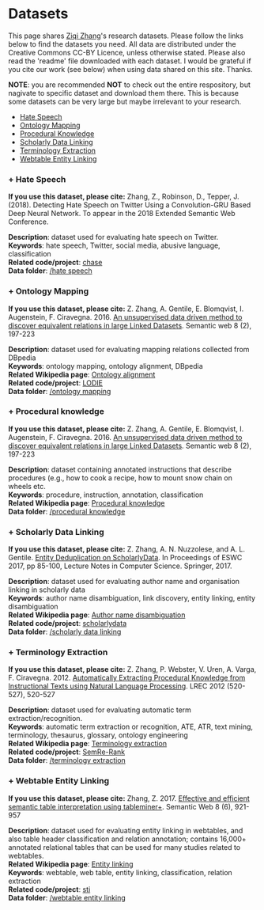 # Datasets 

This page shares [Ziqi Zhang]'s research datasets. Please follow the links below to find the datasets you need. All data are distributed under the Creative Commons CC-BY Licence, unless otherwise stated. Please also read the 'readme' file downloaded with each dataset. I would be grateful if you cite our work (see below) when using data shared on this site. Thanks.

**NOTE**: you are recommended **NOT** to check out the entire respository, but nagivate to specific dataset and download them there. This is because some datasets can be very large but maybe irrelevant to your research.

  * [Hate Speech](#hate)
  * [Ontology Mapping](#ontomap)
  * [Procedural Knowledge](#procknow)
  * [Scholarly Data Linking](#scholarlydata)
  * [Terminology Extraction](#ate)
  * [Webtable Entity Linking](#webtable)

### <a name="hate">+ Hate Speech</a>
**If you use this dataset, please cite:** Zhang, Z., Robinson, D., Tepper, J. (2018). Detecting Hate Speech on Twitter Using a Convolution-GRU Based Deep Neural Network. To appear in the 2018 Extended Semantic Web Conference.

**Description**: dataset used for evaluating hate speech on Twitter. <br/>
**Keywords**: hate speech, Twitter, social media, abusive language, classification <br/>
**Related code/project**: [chase] <br/>
**Data folder**: [/hate speech]

### <a name="ontomap">+ Ontology Mapping</a>
**If you use this dataset, please cite:** Z. Zhang, A. Gentile, E. Blomqvist, I. Augenstein, F. Ciravegna. 2016. [An unsupervised data driven method to discover equivalent relations in large Linked Datasets]. Semantic web 8 (2), 197-223

**Description**: dataset used for evaluating mapping relations collected from DBpedia <br/>
**Keywords**: ontology mapping, ontology alignment, DBpedia <br/>
**Related Wikipedia page**: [Ontology alignment] <br/>
**Related code/project**: [LODIE] <br/>
**Data folder**: [/ontology mapping]

### <a name="ontomap">+ Procedural knowledge</a>
**If you use this dataset, please cite:** Z. Zhang, A. Gentile, E. Blomqvist, I. Augenstein, F. Ciravegna. 2016. [An unsupervised data driven method to discover equivalent relations in large Linked Datasets]. Semantic web 8 (2), 197-223

**Description**: dataset containing annotated instructions that describe procedures (e.g., how to cook a recipe, how to mount snow chain on wheels etc. <br/>
**Keywords**: procedure, instruction, annotation, classification<br/>
**Related Wikipedia page**: [Procedural knowledge] <br/>
**Data folder**: [/procedural knowledge]

### <a name="scholarlydata">+ Scholarly Data Linking</a>
**If you use this dataset, please cite:** Z. Zhang, A. N. Nuzzolese, and A. L. Gentile. [Entity Deduplication on ScholarlyData]. In Proceedings of ESWC 2017, pp 85-100, Lecture Notes in Computer Science. Springer, 2017.

**Description**: dataset used for evaluating author name and organisation linking in scholarly data <br/>
**Keywords**: author name disambiguation, link discovery, entity linking, entity disambiguation <br/>
**Related Wikipedia page**: [Author name disambiguation] <br/>
**Related code/project**: [scholarlydata] <br/>
**Data folder**: [/scholarly data linking]



### <a name="ate">+ Terminology Extraction</a>
**If you use this dataset, please cite:** Z. Zhang, P. Webster, V. Uren, A. Varga, F. Ciravegna. 2012. [Automatically Extracting Procedural Knowledge from Instructional Texts using Natural Language Processing]. LREC 2012 (520-527), 520-527

**Description**: dataset used for evaluating automatic term extraction/recognition. <br/>
**Keywords**: automatic term extraction or recognition, ATE, ATR, text mining, terminology, thesaurus, glossary, ontology engineering <br/>
**Related Wikipedia page**: [Terminology extraction] <br/>
**Related code/project**: [SemRe-Rank] <br/>
**Data folder**: [/terminology extraction]


### <a name="webtable">+ Webtable Entity Linking</a>
**If you use this dataset, please cite:** Zhang, Z. 2017. [Effective and efficient semantic table interpretation using tableminer+]. Semantic Web 8 (6), 921-957

**Description**: dataset used for evaluating entity linking in webtables, and also table header classification and relation annotation; contains 16,000+ annotated relational tables that can be used for many studies related to webtables. <br/>
**Related Wikipedia page**: [Entity linking] <br/>
**Keywords**: webtable, web table, entity linking, classification, relation extraction<br/>
**Related code/project**: [sti] <br/>
**Data folder**: [/webtable entity linking]


[Ziqi Zhang]: <https://ziqizhang.github.io/>
[SemRe-Rank: Improving Automatic Term Extraction By Incorporating Semantic Relatedness With Personalised PageRank]: <https://arxiv.org/abs/1711.03373>
[Terminology Extraction]: <https://en.wikipedia.org/wiki/Terminology_extraction>
[chase]: <https://github.com/ziqizhang/chase>
[SemRe-Rank]: <https://github.com/ziqizhang/semrerank>
[/hate speech]: <https://github.com/ziqizhang/data/tree/master/hate%20speech>
[/terminology extraction]:  <https://github.com/ziqizhang/data/tree/master/terminology%20extraction>
[LODIE]: <http://gow.epsrc.ac.uk/NGBOViewGrant.aspx?GrantRef=EP/J019488/1>
[/ontology mapping]: <https://github.com/ziqizhang/data/tree/master/ontology%20mapping>
[An unsupervised data driven method to discover equivalent relations in large Linked Datasets]: <https://content.iospress.com/download/semantic-web/sw193?id=semantic-web%2Fsw193>
[Ontology alignment]: <https://en.wikipedia.org/wiki/Ontology_alignment>
[Entity Deduplication on ScholarlyData]: <http://www.scholarlydata.org/papers/eswc2017/dataCleaning.html>
[Author name disambiguation]: <https://en.wikipedia.org/wiki/Author_Name_Disambiguation>
[scholarlydata]: <http://www.scholarlydata.org/>
[/scholarly data linking]: <https://github.com/ziqizhang/data/tree/master/scholarly%20data%20linking>
[sti]: <https://github.com/ziqizhang/sti>
[/webtable entity linking]: <https://github.com/ziqizhang/data/tree/master/webtable%20entity%20linking>
[Effective and efficient semantic table interpretation using tableminer+]: <http://www.semantic-web-journal.net/content/effective-and-efficient-semantic-table-interpretation-using-tableminer-0>
[Entity linking]: <https://en.wikipedia.org/wiki/Entity_linking>
[Procedural knowledge]: <https://en.wikipedia.org/wiki/Procedural_knowledge>
[/procedural knowledge]: <https://github.com/ziqizhang/data/tree/master/procedural%20knowledge>
[Automatically Extracting Procedural Knowledge from Instructional Texts using Natural Language Processing]: <http://lrec.elra.info/proceedings/lrec2012/pdf/244_Paper.pdf>
